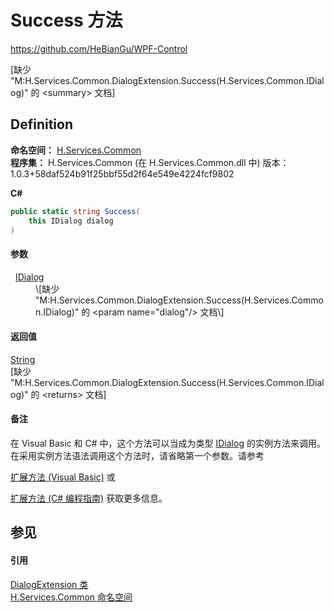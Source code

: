 # Success 方法
https://github.com/HeBianGu/WPF-Control

\[缺少 "M:H.Services.Common.DialogExtension.Success(H.Services.Common.IDialog)" 的 &lt;summary&gt; 文档\]



## Definition
**命名空间：** <a href="b9cdd84f-6623-a51a-f53b-465103ced202">H.Services.Common</a>  
**程序集：** H.Services.Common (在 H.Services.Common.dll 中) 版本：1.0.3+58daf524b91f25bbf55d2f64e549e4224fcf9802

**C#**
``` C#
public static string Success(
	this IDialog dialog
)
```



#### 参数
<dl><dt>  <a href="8db33b9b-5d2c-90a7-3b35-b938185d458f">IDialog</a></dt><dd>\[缺少 "M:H.Services.Common.DialogExtension.Success(H.Services.Common.IDialog)" 的 &lt;param name="dialog"/&gt; 文档\]</dd></dl>

#### 返回值
<a href="https://learn.microsoft.com/dotnet/api/system.string" target="_blank" rel="noopener noreferrer">String</a>  
\[缺少 "M:H.Services.Common.DialogExtension.Success(H.Services.Common.IDialog)" 的 &lt;returns&gt; 文档\]

#### 备注
在 Visual Basic 和 C# 中，这个方法可以当成为类型 <a href="8db33b9b-5d2c-90a7-3b35-b938185d458f">IDialog</a> 的实例方法来调用。在采用实例方法语法调用这个方法时，请省略第一个参数。请参考 <a href="https://docs.microsoft.com/dotnet/visual-basic/programming-guide/language-features/procedures/extension-methods" target="_blank" rel="noopener noreferrer">

扩展方法 (Visual Basic)</a> 或 <a href="https://docs.microsoft.com/dotnet/csharp/programming-guide/classes-and-structs/extension-methods" target="_blank" rel="noopener noreferrer">

扩展方法 (C# 编程指南)</a> 获取更多信息。

## 参见


#### 引用
<a href="13a1f84f-4441-15f6-acb7-eb3765e8656a">DialogExtension 类</a>  
<a href="b9cdd84f-6623-a51a-f53b-465103ced202">H.Services.Common 命名空间</a>  
